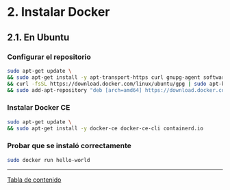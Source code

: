 # 2. Instalar Docker

## 2.1. En Ubuntu

### Configurar el repositorio
```bash
sudo apt-get update \
&& sudo apt-get install -y apt-transport-https curl gnupg-agent software-properties-common \
&& curl -fsSL https://download.docker.com/linux/ubuntu/gpg | sudo apt-key add - \
&& sudo add-apt-repository "deb [arch=amd64] https://download.docker.com/linux/ubuntu $(lsb_release -cs) stable"
```

### Instalar Docker CE
```bash
sudo apt-get update \
&& sudo apt-get install -y docker-ce docker-ce-cli containerd.io
```
### Probar que se instaló correctamente
```bash
sudo docker run hello-world
```
___
[Tabla de contenido](../README.md)
